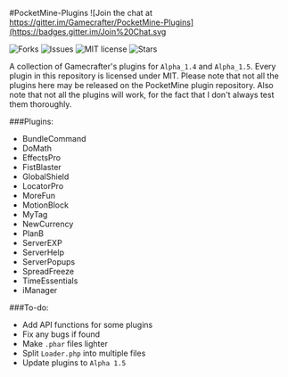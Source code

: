 #PocketMine-Plugins
![Join the chat at https://gitter.im/Gamecrafter/PocketMine-Plugins](https://badges.gitter.im/Join%20Chat.svg

![Forks](https://img.shields.io/github/forks/Gamecrafter/PocketMine-Plugins.svg)
![Issues](https://img.shields.io/github/issues/Gamecrafter/PocketMine-Plugins.svg)
![MIT license](https://img.shields.io/badge/license-MIT-red.svg)
![Stars](https://img.shields.io/github/stars/Gamecrafter/PocketMine-Plugins.svg)

A collection of Gamecrafter's plugins for `Alpha_1.4` and `Alpha_1.5`. Every plugin in this repository is licensed under
MIT. Please note that not all the plugins here may be released on the PocketMine plugin repository. Also note that not all the
plugins will work, for the fact that I don't always test them thoroughly.

###Plugins:
* BundleCommand
* DoMath
* EffectsPro
* FistBlaster
* GlobalShield
* LocatorPro
* MoreFun
* MotionBlock
* MyTag
* NewCurrency
* PlanB
* ServerEXP
* ServerHelp
* ServerPopups
* SpreadFreeze
* TimeEssentials
* iManager

###To-do:
* Add API functions for some plugins
* Fix any bugs if found
* Make `.phar` files lighter
* Split `Loader.php` into multiple files
* Update plugins to `Alpha 1.5`
